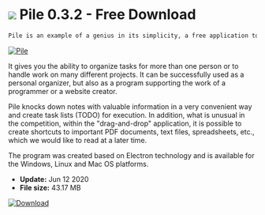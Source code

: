 # ![](https://cdn.softexe.net/static/icon/0/pile-10511.png) Pile 0.3.2 - Free Download

```sh
Pile is an example of a genius in its simplicity, a free application to manage duties, tasks or projects to be implemented.
```
[![Pile](https://gallery.dpcdn.pl/imgc/Tools/81356/g_-_420x350_1.5_-_xec2d1dca-5f49-4612-89c9-fbd04ca2cd07.png)](https://softexe.net/win/business/organizer/pile:pRepp.html)

It gives you the ability to organize tasks for more than one person or to handle work on many different projects. It can be successfully used as a personal organizer, but also as a program supporting the work of a programmer or a website creator.
 
 Pile knocks down notes with valuable information in a very convenient way and create task lists (TODO) for execution. In addition, what is unusual in the competition, within the "drag-and-drop" application, it is possible to create shortcuts to important PDF documents, text files, spreadsheets, etc., which we would like to read at a later time.
 
 The program was created based on Electron technology and is available for the Windows, Linux and Mac OS platforms.


- **Update:** Jun 12 2020
- **File size:** 43.17 MB

[![Download](https://cdn.softexe.net/static/img/download.png)](https://softexe.net/win/business/organizer/pile:pRepp.html)

